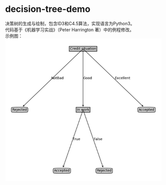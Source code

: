 # decision-tree-demo
决策树的生成与绘制，包含ID3和C4.5算法，实现语言为Python3。  
代码基于《机器学习实战》（Peter Harrington 著）中的例程修改。  
示例图：  
![示例图](https://raw.githubusercontent.com/zamhown/decision-tree-demo/master/img/tree.png)
